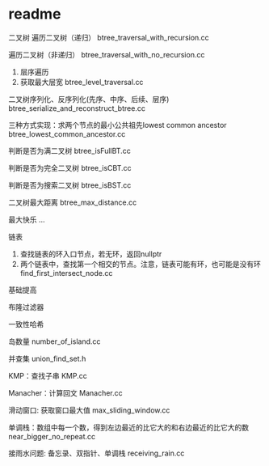 # readme   

二叉树
  遍历二叉树（递归）
  btree_traversal_with_recursion.cc     

  遍历二叉树（非递归）
  btree_traversal_with_no_recursion.cc

  1. 层序遍历
  2. 获取最大层宽
  btree_level_traversal.cc
  
  二叉树序列化、反序列化(先序、中序、后续、层序)
  btree_serialize_and_reconstruct_btree.cc

  三种方式实现：求两个节点的最小公共祖先lowest common ancestor
  btree_lowest_common_ancestor.cc

  判断是否为满二叉树
  btree_isFullBT.cc

  判断是否为完全二叉树
  btree_isCBT.cc

  判断是否为搜索二叉树
  btree_isBST.cc

  二叉树最大距离
  btree_max_distance.cc

  最大快乐
  ...



链表
  1. 查找链表的环入口节点，若无环，返回nullptr
  2. 两个链表中，查找第一个相交的节点。注意，链表可能有环，也可能是没有环
  find_first_intersect_node.cc

基础提高

  布隆过滤器

  一致性哈希

  岛数量
  number_of_island.cc

  并查集
  union_find_set.h

  KMP：查找子串
  KMP.cc

  Manacher：计算回文
  Manacher.cc

  滑动窗口: 获取窗口最大值
  max_sliding_window.cc

  单调栈：数组中每一个数，得到左边最近的比它大的和右边最近的比它大的数
  near_bigger_no_repeat.cc

  接雨水问题: 备忘录、双指针、单调栈
  receiving_rain.cc





